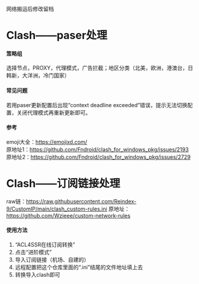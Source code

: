 网络搬运后修改留档  
# Clash——paser处理  
#### 策略组
选择节点，PROXY，代理模式，广告拦截；地区分类（北美，欧洲，港澳台，日韩新，大洋洲，冷门国家）
#### 常见问题  
若用paser更新配置后出现“context deadline exceeded”错误，提示无法切换配置，关闭代理模式再重新更新即可。
#### 参考  
emoji大全：https://emojixd.com/  
原地址1：https://github.com/Fndroid/clash_for_windows_pkg/issues/2193  
原地址2：https://github.com/Fndroid/clash_for_windows_pkg/issues/2729  

# Clash——订阅链接处理  
raw链：https://raw.githubusercontent.com/Reindex-9/CustomIP/main/clash_custom-rules.ini
原地址：https://github.com/Wzieee/custom-network-rules  
#### 使用方法
1. “ACL4SSR在线订阅转换”
2. 点击“进阶模式”
3. 导入订阅链接（机场、自建的）
4. 远程配置把这个仓库里面的“.ini”结尾的文件地址填上去
5. 转换导入clash即可
